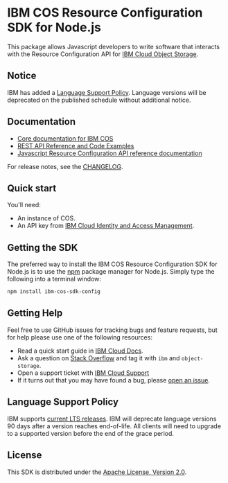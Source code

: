 # IBM COS Resource Configuration SDK for Node.js

This package allows Javascript developers to write software that interacts with the Resource Configuration API for [IBM Cloud Object Storage](https://cloud.ibm.com/apidocs/cos/cos-configuration).

## Notice

IBM has added a [Language Support Policy](#language-support-policy). Language versions will be deprecated on the published schedule without additional notice.

## Documentation

* [Core documentation for IBM COS](https://cloud.ibm.com/docs/services/cloud-object-storage/getting-started.html)
* [REST API Reference and Code Examples](https://cloud.ibm.com/apidocs/cos/cos-configuration)
* [Javascript Resource Configuration API reference documentation](https://ibm.github.io/ibm-cos-sdk-js-config)

For release notes, see the [CHANGELOG](CHANGELOG.md).

## Quick start

You'll need:

* An instance of COS.
* An API key from [IBM Cloud Identity and Access Management](https://cloud.ibm.com/docs/account?topic=account-account-services&interface=ui#account-management-actions-roles).

## Getting the SDK

The preferred way to install the IBM COS Resource Configuration SDK for Node.js is to use the
[npm](http://npmjs.org) package manager for Node.js. Simply type the following
into a terminal window:

```sh
npm install ibm-cos-sdk-config
```

## Getting Help

Feel free to use GitHub issues for tracking bugs and feature requests, but for help please use one of the following resources:

* Read a quick start guide in [IBM Cloud Docs](https://cloud.ibm.com/docs/services/cloud-object-storage/).
* Ask a question on [Stack Overflow](https://stackoverflow.com/) and tag it with ``ibm`` and ``object-storage``.
* Open a support ticket with [IBM Cloud Support](https://cloud.ibm.com/unifiedsupport/supportcenter)
* If it turns out that you may have found a bug, please [open an issue](https://github.com/ibm/ibm-cos-sdk-js-config/issues/new).

## Language Support Policy

IBM supports [current LTS releases](https://nodejs.org/en/about/previous-releases). IBM will deprecate language versions 90 days after a version reaches end-of-life. All clients will need to upgrade to a supported version before the end of the grace period.

## License

This SDK is distributed under the
[Apache License, Version 2.0](http://www.apache.org/licenses/LICENSE-2.0).
